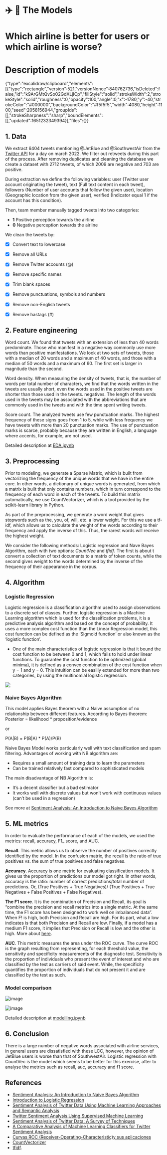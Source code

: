 # :airplane: :seat: The Models 

# Which airline is better for users or which airline is worse?
# Description of models


{"type":"excalidraw/clipboard","elements":[{"type":"rectangle","version":521,"versionNonce":840762736,"isDeleted":false,"id":"k9ArGMtQvSo02GdXLjICp","fillStyle":"solid","strokeWidth":2,"strokeStyle":"solid","roughness":0,"opacity":100,"angle":0,"x":-1780,"y":-40,"strokeColor":"#000000","backgroundColor":"#f5f5f5","width":4080,"height":1100,"seed":2058156944,"groupIds":[],"strokeSharpness":"sharp","boundElements":[],"updated":1651232349394}],"files":{}}



## 1. Data

We extract 6404 tweets mentioning @JetBlue and  @SouthwestAir from the [Twitter API](https://developer.twitter.com/en) for a day on march 2022.  We filter out retweets during this part of the process. After removing duplicates and cleaning the database we create a dataset with 2712 tweets, of which 2009 are negative and 703 are positive. 

During extraction we define the following variables: user (Twitter user account originating the tweet), text (Full text content in each tweet), followers (Number of user accounts that follow the given user), location (Geographic location from the given user), verified (Indicator equal 1 if the account has this condition).

Then,  team member manually tagged tweets into two categories:

* **1** Positive perception towards the airline
* **0** Negative perception towards the airline

We clean the tweets by:

- [x] Convert text to lowercase
- [x] Remove all URLs
- [x] Remove Twitter accounts (@)
- [x] Remove specific names
- [x] Trim blank spaces
- [x] Remove punctuations, symbols and numbers
- [x] Remove non-English tweets
- [x] Remove hastags (#)


## 2. Feature engineering

  Word count. We found that tweets with an extension of less than 40 words predominate. Those who manifest in a negative way commonly use more words than positive manifestations. We look at two sets of tweets, those with a median of 20 words and a maximum of 40 words, and those with a median of 50 words and a maximum of 60. The first set is larger in magnitude than the second.

  Word density. When measuring the density of tweets, that is, the number of words per total number of characters, we find that the words written in the tweets are usually short, even the words used in the positive tweets are shorter than those used in the tweets. negatives. The length of the words used in the tweets may be associated with the abbreviations that are commonly used in the tweets and with the time spent writing tweets.

  Score count. The analyzed tweets use few punctuation marks. The highest frequency of these signs goes from 1 to 5, while with less frequency we have tweets with more than 20 punctuation marks.
The use of punctuation marks is scarce, probably because they are written in English, a language where accents, for example, are not used.

Detailed description at [EDA.ipynb](https://github.com/vserranoc/refactored-waddle/blob/main/model/EDA.ipynb)


## 3. Preprocessing

Prior to modeling, we generate a Sparse Matrix, which is built from vectorizing the frequency of the unique words that we have in the entire core. In other words, a dictionary of unique words is generated, from which a matrix is built that only contains numbers, which in turn correspond to the frequency of each word in each of the tweets. To build this matrix automatically, we use CountVectorizer, which is a tool provided by the scikit-learn library in Python. 

As part of the preprocessing, we generate a word weight that gives stopwords such as the, you, of, will, etc. a lower weight. For this we use a tf-idf, which allows us to calculate the weight of the words according to their frequency and apply the inverse of this. Thus, the rarest words will receive the highest weight. 

We consider the following methods: Logistic regression and Nave Bayes Algorithm, each with two options: *CountVec* and *tfidf*. The first is about t convert a collection of text documents to a matrix of token counts, while the second gives weight to the words determined by the inverse of the frequency of their appearance in the corpus.

## 4. Algorithm

### Logistic Regression

Logistic regression is a classification algorithm used to assign observations to a discrete set of classes. Further, logistic regression is a Machine Learning algorithm which is used for the classification problems, it is a predictive analysis algorithm and based on the concept of probability. It uses a more complex cost function than the Linear Regression model, this cost function can be defined as the ‘Sigmoid function’ or also known as the ‘logistic function’.

* One of the main characteristics of logistic regression is that it bound the cost function to be between 0 and 1, which fails to hold under linear functions. To guarantee the cost function to be optimized (global minima), it is defined as a convex combination of the cost function when y = 1 and y = 0. This intuition can be easiliy extended for more than two categories, by using the multinomial logistic regression. 

<img src="/model/image/ZOnIK.png">

### Naive Bayes Algorithm

This model applies Bayes theorem with a Naive assumption of no relationship between different features. According to Bayes theorem:
Posterior = likelihood * proposition/evidence 

or 

P(A|B) = P(B|A) * P(A)/P(B)

Naive Bayes Model works particularly well with text classification and spam filtering. Advantages of working with NB algorithm are:

* Requires a small amount of training data to learn the parameters
* Can be trained relatively fast compared to sophisticated models

The main disadvantage of NB Algorithm is:

* It’s a decent classifier but a bad estimator
* It works well with discrete values but won’t work with continuous values (can’t be used in a regression)

See more at [Sentiment Analysis: An Introduction to Naive Bayes Algorithm](https://towardsdatascience.com/sentiment-analysis-introduction-to-naive-bayes-algorithm-96831d77ac91)



## 5. ML metrics

In order to evaluate the performance of each of the models, we used the metrics: recall, accuracy, F1_ score, and AUC.

**Recall**. This metric allows us to observe the number of positives correctly identified by the model. In the confusion matrix, the recall is the ratio of true positives vs. the sum of true positives and false negatives.

**Accuracy**. Accuracy is one metric for evaluating classification models. It gives us the proportion of predictions our model got right. In other words, accuracy is the ratio: number of correct predictions/total number of predictions. Or, (True Positives + True Negatives)/ (True Positives + True Negatives + False Positives + False Negatives).

**The F1 score**. It is the combination of Precision and Recall, its goal is “combine the precision and recall metrics into a single metric. At the same time, the F1 score has been designed to work well on imbalanced data”. When F! is high, both Precision and Recall are high. For its part, what a low indicates is that both Precision and Recall are low. Finally, if a model has a medium F1 score, it implies that Precision or Recall is low and the other is high. More about [here](https://towardsdatascience.com/the-f1-score-bec2bbc38aa6).

**AUC**. This metric measures the area under the ROC curve.
The curve ROC is the graph resulting from representing, for each threshold value, the sensitivity and specificity measurements of the diagnostic test. Sensitivity is the proportion of individuals who present the event of interest and who are classified by the test as carriers of said event. While, the specificity quantifies the proportion of individuals that do not present it and are classified by the test as such. 

### Model comparison

![image](https://user-images.githubusercontent.com/66652832/165910915-3715b92c-0ccd-46d8-9b07-8835407a66d9.png)


![image](https://user-images.githubusercontent.com/66652832/165926475-79e37492-4f74-4dcf-aef4-ffc1dcfbfda3.png)

Detailed description at [modelling.ipynb](https://github.com/vserranoc/refactored-waddle/blob/main/model/modelling.ipynb)


## 6. Conclusion 
There is a large number of negative words associated with airline services, in general users are dissatisfied with these LCC, however, the opinion of JetBlue users is worse than that of SouthwestAir.
Logistic regression with CountVec is the model which seems to be better for this exercise, after to analyse the metrics such as recall, auc, accuracy and f1 score.


## References

- [Sentiment Analysis: An Introduction to Naive Bayes Algorithm](https://towardsdatascience.com/sentiment-analysis-introduction-to-naive-bayes-algorithm-96831d77ac91)
- [Introduction to Logistic Regression](https://towardsdatascience.com/introduction-to-logistic-regression-66248243c148)
- [Sentiment Analysis of Twitter Data Using Machine Learning Approaches and Semantic Analysis](file:///C:/Users/valsc/Downloads/16_Sentimentanalysisoftwitterdatausingmachinelearningapproachesandsemanticanalysis.pdf)
- [Twitter Sentiment Analysis Using Supervised Machine Learning](file:///C:/Users/valsc/Downloads/Twitter_Sentiment_Ana_e.Proofing_Springer_NikhilYadav%20(1).pdf)
- [Sentiment Analysis of Twitter Data: A Survey of Techniques](https://arxiv.org/ftp/arxiv/papers/1601/1601.06971.pdf)
- [A Comparative Analysis of Machine Learning Classifiers for Twitter Sentiment Analysis](https://rcs.cic.ipn.mx/2016_110/A%20Comparative%20Analysis%20of%20Machine%20Learning%20Classifiers%20for%20Twitter%20Sentiment%20Analysis.pdf)
- [Curvas ROC (Receiver-Operating-Characteristic)y sus aplicaciones](https://idus.us.es/bitstream/handle/11441/63201/Valle%20Benavides%20Ana%20Roc%C3%ADo%20del%20TFG.pdf?sequence=1&isAllowed=y)
- [CountVectorizer](https://arize.com/blog/what-is-auc/)
- [tfidf](https://www.freecodecamp.org/news/how-to-process-textual-data-using-tf-idf-in-python-cd2bbc0a94a3/).

